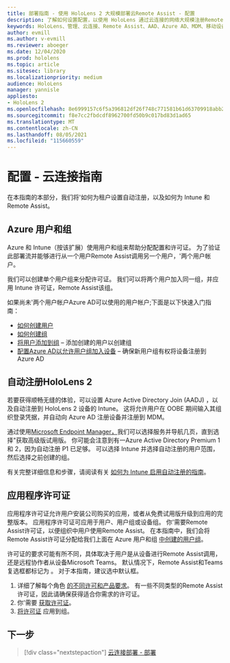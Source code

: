 ```yaml
---
title: 部署指南 - 使用 HoloLens 2 大规模部署云Remote Assist - 配置
description: 了解如何设置配置，以使用 HoloLens 通过云连接的网络大规模注册Remote Assist。
keywords: HoloLens、管理、云连接、Remote Assist、AAD、Azure AD、MDM、移动设备管理
author: evmill
ms.author: v-evmill
ms.reviewer: aboeger
ms.date: 12/04/2020
ms.prod: hololens
ms.topic: article
ms.sitesec: library
ms.localizationpriority: medium
audience: HoloLens
manager: yannisle
appliesto:
- HoloLens 2
ms.openlocfilehash: 8e6999157c6f5a396812df26f748c771581b61d63709918abb2ae45063810ef8
ms.sourcegitcommit: f8e7cc2fbdcdf8962700fd50b9c017bd83d1ad65
ms.translationtype: MT
ms.contentlocale: zh-CN
ms.lasthandoff: 08/05/2021
ms.locfileid: "115660559"
---
```

# <a name="configure---cloud-connected-guide"></a>配置 - 云连接指南

在本指南的本部分，我们将&#39;如何为租户设置自动注册，以及如何为 Intune 和 Remote Assist。

## <a name="azure-users-and-groups"></a>Azure 用户和组

Azure 和 Intune（按该扩展）使用用户和组来帮助分配配置和许可证。 为了验证此部署流并能够进行从一个用户Remote Assist调用另一个用户，&#39;两个用户帐户。

我们可以创建单个用户组来分配许可证。 我们可以将两个用户加入同一组，并应用 Intune 许可证，Remote Assist该组。

如果尚未&#39;两个用户帐户Azure AD可以使用的用户帐户;下面是以下快速入门指南：

- [如何创建用户](/mem/intune/fundamentals/quickstart-create-user)
- [如何创建组](/mem/intune/fundamentals/quickstart-create-group)
- [将用户添加到组](/azure/active-directory/fundamentals/active-directory-groups-members-azure-portal) – 添加创建的用户以创建组
- [配置Azure AD以允许用户组加入设备](/azure/active-directory/devices/azureadjoin-plan#configure-your-device-settings) – 确保新用户组有权将设备注册到Azure AD

## <a name="auto-enrollment-on-hololens-2"></a>自动注册HoloLens 2

若要获得顺畅无缝的体验，可以设置 Azure Active Directory Join (AADJ) ，以及自动注册到 HoloLens 2 设备的 Intune。 这将允许用户在 OOBE 期间输入其组织登录凭据，并自动向 Azure AD 注册设备并注册到 MDM。

通过使用[Microsoft Endpoint Manager，](https://endpoint.microsoft.com/#home)我们可以选择服务并导航几页，直到选择"获取高级版试用版。 你可能会注意到有一Azure Active Directory Premium 1 和 2，因为自动注册 P1 已足够。 可以选择 Intune 并选择自动注册的用户范围，然后选择之前创建的组。

有关完整详细信息和步骤，请阅读有关 [如何为 Intune 启用自动注册的指南](/mem/intune/enrollment/quickstart-setup-auto-enrollment)。

## <a name="application-licenses"></a>应用程序许可证

应用程序许可证允许用户安装公司购买的应用，或者从免费试用版升级到应用的完整版本。 应用程序许可证可应用于用户、用户组或设备组。 你&#39;需要Remote Assist许可证，以便组织中用户使用Remote Assist。 在本指南中，我们会将Remote Assist许可证分配给我们上面在 Azure 用户和组 [中创建的用户组](hololens2-cloud-connected-configure.md#azure-users-and-groups)。

许可证的要求可能有所不同，具体取决于用户是从设备进行Remote Assist调用，还是远程协作者从设备Microsoft Teams。 默认情况下，Remote Assist和Teams复选框都标记为 。 对于本指南，建议选中默认框。

1. 详细了解每个角色 [的不同许可和产品要求](/dynamics365/mixed-reality/remote-assist/requirements#licensing-and-product-requirements-per-role)。 有一些不同类型的Remote Assist许可证，因此请确保获得适合你需求的许可证。
2. 你&#39;需要 [获取许可证](/dynamics365/mixed-reality/remote-assist/buy-remote-assist)。
3. [将许可证](/dynamics365/mixed-reality/remote-assist/deploy-remote-assist) 应用到组。

## <a name="next-step"></a>下一步

> [!div class="nextstepaction"]
> [云连接部署 - 部署](hololens2-cloud-connected-deploy.md)
